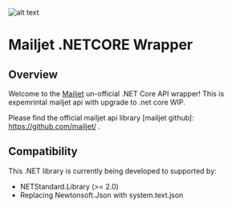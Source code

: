
[mailjet]: http://www.mailjet.com
![alt text](https://www.mailjet.com/images/email/transac/logo_header.png "Mailjet")

# Mailjet .NETCORE Wrapper


## Overview

Welcome to the [Mailjet][mailjet] un-official .NET Core API wrapper!
This is expemrintal mailjet api with upgrade to .net core WIP.

Please find the official mailjet api library [mailjet github]: https://github.com/mailjet/ .

## Compatibility

This .NET library is currently being developed to supported by:

 - NETStandard.Library (>= 2.0)
 - Replacing Newtonsoft.Json with system.text.json 

